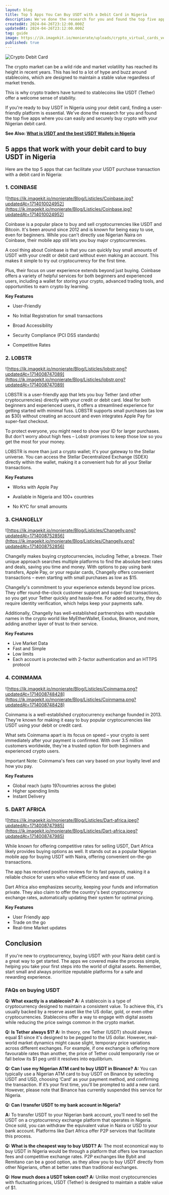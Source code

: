 ```yaml
---
layout: blog
title: Top 5 Apps You Can Buy USDT with a Debit Card in Nigeria
description: We've done the research for you and found the top five apps where you can easily and securely buy crypto with your Nigerian debit card.
createdAt: 2024-04-26T23:12:00.000Z
updatedAt: 2024-04-26T23:12:00.000Z
tag: guide
image: https://ik.imagekit.io/monierate/uploads/crypto_virtual_cards_vector.jpg
published: true
---
```

![Crypto Debit Card](https://ik.imagekit.io/monierate/uploads/crypto_virtual_cards_vector.jpg?updatedAt=1713341958629)

The crypto market can be a wild ride and market volatility has reached its height in recent years. This has led to a lot of hype and buzz around stablecoins, which are designed to maintain a stable value regardless of market trends.

This is why crypto traders have turned to stablecoins like USDT (Tether) offer a welcome sense of stability.

If you're ready to buy USDT in Nigeria using your debit card, finding a user-friendly platform is essential. We've done the research for you and found the top five apps where you can easily and securely buy crypto with your Nigerian debit card.

**See Also: [What is USDT and the best USDT Wallets in Nigeria](https://monierate.com/blog/what-is-usdt-wallet-and-best-usdt-wallets-in-nigeria)**

## 5 apps that work with your debit card to buy USDT in Nigeria

Here are the top 5 apps that can facilitate your USDT purchase transaction with a debit card in Nigeria:

### 1. COINBASE

![https://ik.imagekit.io/monierate/Blog/Listicles/Coinbase.jpg?updatedAt=1714010024952](https://ik.imagekit.io/monierate/Blog/Listicles/Coinbase.jpg?updatedAt=1714010024952)

Coinbase is a popular place to buy and sell cryptocurrencies like USDT and Bitcoin. It's been around since 2012 and is known for being easy to use, even for beginners. While you can't directly use Nigerian Naira on Coinbase, their mobile app still lets you buy major cryptocurrencies.

A cool thing about Coinbase is that you can quickly buy small amounts of USDT with your credit or debit card without even making an account. This makes it simple to try out cryptocurrency for the first time.

Plus, their focus on user experience extends beyond just buying. Coinbase offers a variety of helpful services for both beginners and experienced users, including a wallet for storing your crypto, advanced trading tools, and opportunities to earn crypto by learning.

**Key Features**
-   User-Friendly
    
-   No Initial Registration for small transactions
    
-   Broad Accessibility
    
-   Security Compliance (PCI DSS standards)
    
-   Competitive Rates
  
### 2. LOBSTR

![https://ik.imagekit.io/monierate/Blog/Listicles/lobstr.png?updatedAt=1714008747089](https://ik.imagekit.io/monierate/Blog/Listicles/lobstr.png?updatedAt=1714008747089)

LOBSTR is a user-friendly app that lets you buy Tether (and other cryptocurrencies) directly with your credit or debit card. Ideal for both beginners and experienced users, it offers a streamlined experience for getting started with minimal fuss. LOBSTR supports small purchases (as low as $30) without creating an account and even integrates Apple Pay for super-fast checkout.

To protect everyone, you might need to show your ID for larger purchases. But don't worry about high fees – Lobstr promises to keep those low so you get the most for your money.

LOBSTR is more than just a crypto wallet; it's your gateway to the Stellar universe. You can access the Stellar Decentralized Exchange (SDEX) directly within the wallet, making it a convenient hub for all your Stellar transactions.

**Key Features**
-   Works with Apple Pay
    
-   Available in Nigeria and 100+ countries
    
-   No KYC for small amounts
   
### 3. CHANGELLY

![https://ik.imagekit.io/monierate/Blog/Listicles/Changelly.png?updatedAt=1714008752856](https://ik.imagekit.io/monierate/Blog/Listicles/Changelly.png?updatedAt=1714008752856)

Changelly makes buying cryptocurrencies, including Tether, a breeze. Their unique approach searches multiple platforms to find the absolute best rates and deals, saving you time and money. With options to pay using bank transfers, Apple Pay, or your regular cards, Changelly offers convenient transactions – even starting with small purchases as low as $15.

Changelly's commitment to your experience extends beyond low prices. They offer round-the-clock customer support and super-fast transactions, so you get your Tether quickly and hassle-free. For added security, they do require identity verification, which helps keep your payments safe.

Additionally, Changelly has well-established partnerships with reputable names in the crypto world like MyEtherWallet, Exodus, Binance, and more, adding another layer of trust to their service.

**Key Features**

-   Live Market Data
-   Fast and Simple
-   Low limits
-   Each account is protected with 2-factor authentication and an HTTPS protocol
  

### 4. COINMAMA

![https://ik.imagekit.io/monierate/Blog/Listicles/Coinmama.png?updatedAt=1714008748428](https://ik.imagekit.io/monierate/Blog/Listicles/Coinmama.png?updatedAt=1714008748428)

Coinmama is a well-established cryptocurrency exchange founded in 2013. They're known for making it easy to buy popular cryptocurrencies like USDT using your debit or credit card.

What sets Coinmama apart is its focus on speed – your crypto is sent immediately after your payment is confirmed. With over 3.5 million customers worldwide, they're a trusted option for both beginners and experienced crypto users.

Important Note: Coinmama's fees can vary based on your loyalty level and how you pay.

**Key Features**

-   Global reach (upto 197countries across the globe)
-   Higher spending limits    
-   Instant Delivery
 

### 5. DART AFRICA

![https://ik.imagekit.io/monierate/Blog/Listicles/Dart-africa.jpeg?updatedAt=1714008747985](https://ik.imagekit.io/monierate/Blog/Listicles/Dart-africa.jpeg?updatedAt=1714008747985)

While known for offering competitive rates for selling USDT, Dart Africa likely provides buying options as well. It stands out as a popular Nigerian mobile app for buying USDT with Naira, offering convenient on-the-go transactions.

The app has received positive reviews for its fast payouts, making it a reliable choice for users who value efficiency and ease of use.

Dart Africa also emphasizes security, keeping your funds and information private. They also claim to offer the country's best cryptocurrency exchange rates, automatically updating their system for optimal pricing.

**Key Features**

-   User Friendly app
-   Trade on the go
-   Real-time Market updates

## Conclusion

If you're new to cryptocurrency, buying USDT with your Naira debit card is a great way to get started. The apps we covered make the process simple, helping you take your first steps into the world of digital assets. Remember, start small and always prioritize reputable platforms for a safe and rewarding experience.

### FAQs on buying USDT

**Q: What exactly is a stablecoin?**
**A:** A stablecoin is a type of cryptocurrency designed to maintain a consistent value. To achieve this, it's usually backed by a reserve asset like the US dollar, gold, or even other cryptocurrencies. Stablecoins offer a way to engage with digital assets while reducing the price swings common in the crypto market.

**Q: Is Tether always $1?**
**A:** In theory, one Tether (USDT) should always equal $1 since it's designed to be pegged to the US dollar. However, real-world market dynamics might cause slight, temporary price variations across different exchanges. For example, if one exchange is offering more favourable rates than another, the price of Tether could temporarily rise or fall below its $1 peg until it resolves into equilibrium.

**Q: Can I use my Nigerian ATM card to buy USDT in Binance?**
**A:** You can typically use a Nigerian ATM card to buy USDT on Binance by selecting USDT and USD, choosing ‘Card’ as your payment method, and confirming the transaction. If it’s your first time, you’ll be prompted to add a new card. However, please note that Binance has currently suspended this service for Nigeria.

**Q: Can I transfer USDT to my bank account in Nigeria?**

**A:** To transfer USDT to your Nigerian bank account, you’ll need to sell the USDT on a cryptocurrency exchange platform that operates in Nigeria. Once sold, you can withdraw the equivalent value in Naira or USD to your bank account. Platforms like Dart Africa offer P2P services that facilitate this process.

**Q: What is the cheapest way to buy USDT?**
**A:** The most economical way to buy USDT in Nigeria would be through a platform that offers low transaction fees and competitive exchange rates. P2P exchanges like Bybit and Remitano can be a good option, as they allow you to buy USDT directly from other Nigerians, often at better rates than traditional exchanges.

**Q: How much does a USDT token cost?**
**A:** Unlike most cryptocurrencies with fluctuating prices, USDT (Tether) is designed to maintain a stable value of $1.
